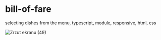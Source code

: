 # bill-of-fare
selecting dishes from the menu, typescript, module, responsive, html, css

![Zrzut ekranu (49)](https://user-images.githubusercontent.com/61388692/165609401-962d46a6-c559-4337-ad40-58b3c3362f5a.png)
